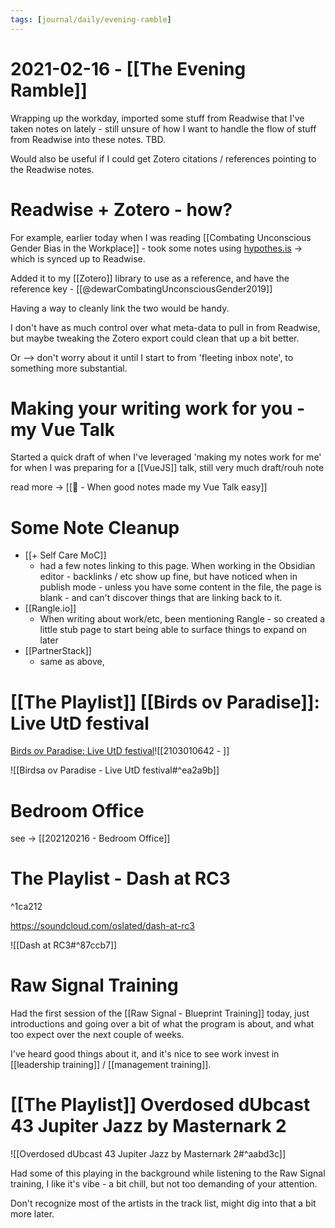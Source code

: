 ```yaml
---
tags: [journal/daily/evening-ramble]
---
```

# 2021-02-16 - [[The Evening Ramble]]

Wrapping up the workday, imported some stuff from Readwise that I've taken notes on lately - still unsure of how I want to handle the flow of stuff from Readwise into these notes. TBD.

Would also be useful if I could get Zotero citations / references pointing to the Readwise notes.

# Readwise + Zotero - how?

For example, earlier today when I was reading [[Combating Unconscious Gender Bias in the Workplace]] - took some notes using [hypothes.is](https://web.hypothes.is/) -> which is synced up to Readwise. 

Added it to my [[Zotero]] library to use as a reference, and have the reference key - [[@dewarCombatingUnconsciousGender2019]] 

Having a way to cleanly link the two would be handy.

I don't have as much control over what meta-data to pull in from Readwise, but maybe tweaking the Zotero export could clean that up a bit better.

Or --> don't worry about it until I start to from 'fleeting inbox note', to something more substantial. 

# Making your writing work for you - my Vue Talk

Started a quick draft of when I've leveraged 'making my notes work for me' for when I was preparing for a [[VueJS]] talk, still very much draft/rouh note

read more -> [[🌱 - When good notes made my Vue Talk easy]]

# Some Note Cleanup

-  [[+ Self Care MoC]]
	-  had a few notes linking to this page. When working in the Obsidian editor - backlinks / etc show up fine, but have noticed when in publish mode - unless you have some content in the file, the page is blank - and can't discover things that are linking back to it.
-  [[Rangle.io]]
	-  When writing about work/etc, been mentioning Rangle - so created a little stub page to start being able to surface things to expand on later
-  [[PartnerStack]] 
	-  same as above, 

# [[The Playlist]] [[Birds ov Paradise]]: Live UtD festival

[Birds ov Paradise: Live UtD festival](https://soundcloud.com/birdsovparadise/bop-live-utd-festival)![[2103010642 - ]]

![[Birdsa ov Paradise - Live UtD festival#^ea2a9b]]

# Bedroom Office

see -> [[202120216 - Bedroom Office]]

# The Playlist - Dash at RC3

^1ca212

https://soundcloud.com/oslated/dash-at-rc3

![[Dash at RC3#^87ccb7]]


# Raw Signal Training

Had the first session of the [[Raw Signal - Blueprint Training]] today, just introductions and going over a bit of what the program is about, and what too expect over the next couple of weeks.

I've heard good things about it, and it's nice to see work invest in [[leadership training]] / [[management training]]. 

# [[The Playlist]] Overdosed dUbcast  43 Jupiter Jazz by Masternark 2

![[Overdosed dUbcast  43 Jupiter Jazz by Masternark 2#^aabd3c]]

Had some of this playing in the background while listening to the Raw Signal training, I like it's vibe - a bit chill, but not too demanding of your attention.

Don't recognize most of the artists in the track list, might dig into that a bit more later.